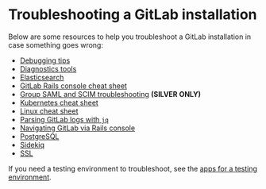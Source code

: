 # Troubleshooting a GitLab installation

Below are some resources to help you troubleshoot a GitLab installation
in case something goes wrong:

- [Debugging tips](debug.md)
- [Diagnostics tools](diagnostics_tools.md)
- [Elasticsearch](elasticsearch.md)
- [GitLab Rails console cheat sheet](gitlab_rails_cheat_sheet.md)
- [Group SAML and SCIM troubleshooting](group_saml_scim.md) **(SILVER ONLY)**
- [Kubernetes cheat sheet](kubernetes_cheat_sheet.md)
- [Linux cheat sheet](linux_cheat_sheet.md)
- [Parsing GitLab logs with `jq`](log_parsing.md)
- [Navigating GitLab via Rails console](navigating_gitlab_via_rails_console.md)
- [PostgreSQL](postgresql.md)
- [Sidekiq](sidekiq.md)
- [SSL](ssl.md)

If you need a testing environment to troubleshoot, see the
[apps for a testing environment](test_environments.md).
